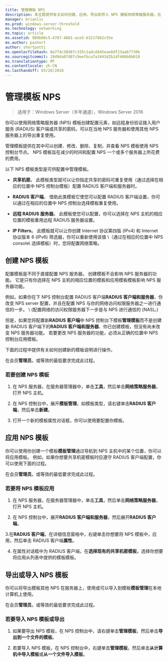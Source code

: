 ```yaml
---
title: 管理模板 NPS
description: 本主题提供有关如何创建、应用、导出和导入 NPS 模板网络策略服务器，在 Windows Server 2016 中的说明进行操作。
manager: brianlic
ms.prod: windows-server-threshold
ms.technology: networking
ms.topic: article
ms.assetid: 989b00c5-4767-4081-ace5-6321f8b2c55e
ms.author: pashort
author: shortpatti
ms.openlocfilehash: 0a7f4c50d87c155c1adcd445eae8df23aab7730b
ms.sourcegitcommit: 19d9da87d87c9eefbca7a3443d2b1df486b0b010
ms.translationtype: MT
ms.contentlocale: zh-CN
ms.lasthandoff: 03/28/2018
---
```

# <a name="manage-nps-templates"></a>管理模板 NPS

>适用于：Windows Server（半年通道），Windows Server 2016

你可以使用网络策略服务器 \(NPS\) 模板创建配置元素，如远程身份验证拨入用户服务 \(RADIUS\) 客户端或共享的密码，可以在当地 NPS 服务器和使用其他 NPS 服务器上的导出重复使用。 

管理模板提供在其中可以创建、修改、删除、复制，并查看 NPS 模板使用 NPS 控制台节点。 NPS 模板旨在减少的时间和配置 NPS 一个或多个服务器上所花费的费用。

以下 NPS 模板类型是可供配置中管理模板。

- **共享机密**。 此模板类型就可以让你指定共享的密码可重复使用（通过选择在相应的位置中 NPS 控制台模板）配置 RADIUS 客户端和服务器时。 

- **RADIUS 客户端**。 借助此类模板它使您可以配置 RADIUS 客户端设置，你可以通过在相应的位置中 NPS 控制台选择模板重复使用。

- **远程 RADIUS 服务器**。 此模板使您可以配置，你可以选择在 NPS 主机的相应位置的模板重用远程 RADIUS 服务器设置。 

- **IP Filters**。 此模板就可以让你创建 Internet 协议第四版 (IPv4) 和 Internet 协议版本 6 \(IPv6\) 筛选器，你可以重新使用该值 \（通过在相应的位置中 NPS console\ 选择模板）时，您将配置网络策略。

## <a name="create-an-nps-template"></a>创建 NPS 模板

配置模板是不同于直接配置 NPS 服务器。 创建模板不会影响 NPS 服务器的功能。 它是只有你选择在 NPS 主机的相应位置的模板和应用模板模板影响 NPS 服务器功能。 

例如，如果你在下 NPS 控制台配置 RADIUS 客户端**RADIUS 客户端和服务器**，你改变 NPS server 配置，并且在配置 NPS 与你的网络访问权限服务器之一进行通信的一步。 \ (配置网络的访问权限服务器下一步是与 NPS 进行通信的 \(NAS\)。\) 

但是，如果您将配置新**RADIUS 客户端**中 NPS 控制台下模板**管理模板**而不是创建新 RADIUS 客户端下的**RADIUS 客户端和服务器**、你已创建模板，但没有尚未改变 NPS 服务器功能。 若要更改 NPS 服务器的功能，必须从正确的位置中 NPS 控制台应用模板。

下面的过程中提供有关如何创建新的模板说明进行操作。

在会员**管理员**，或等效的最低要求完成此过程。

### <a name="to-create-an-nps-template"></a>若要创建 NPS 模板


1. 在 NPS 服务器，在服务器管理器中，单击**工具**，然后单击**网络策略服务器**。 打开 NPS 主机。 

2. 在 NPS 控制台中，展开**模板管理**，如模板类型，请右键单击**RADIUS 客户端**，然后单击**新建**。

3. 打开一个新的模板属性对话框，你可以使用要配置你模板。

## <a name="apply-an-nps-template"></a>应用 NPS 模板

你可以使用你创建一个模板**模板管理**通过导航到 NPS 主机中的某个位置，你可以将应用模板。 例如，如果你想要共享机密模板时应遵守 RADIUS 客户端配置，你可以使用下面的过程。

在会员**管理员**，或等效的最低要求完成此过程。

### <a name="to-apply-an-nps-template"></a>若要将 NPS 模板应用

1. 在 NPS 服务器，在服务器管理器中，单击**工具**，然后单击**网络策略服务器**。 打开 NPS 主机。

2. 在 NPS 控制台中，展开**RADIUS 客户端和服务器**，然后展开**RADIUS 客户端**。

3.在**RADIUS 客户端**，在详细信息窗格中，右键单击你想要将 NPS 模板中，应用，然后单击 RADIUS 客户端**属性**。

4. 在属性对话框中为 RADIUS 客户端，在**选择现有的共享机密模板**，选择你想要将应用从列表中提供的模板模板。

## <a name="export-or-import-nps-templates"></a>导出或导入 NPS 模板

你可以将导出模板其他 NPS 在服务器上，使用或可以导入到模板**模板管理**在本地计算机上使用。 

在会员**管理员**，或等效的最低要求完成此过程。

### <a name="to-export-or-import-nps-templates"></a>若要导入 NPS 模板或导出

1. 如果要导出 NPS 模板，在 NPS 控制台中，请右键单击**管理模板**，然后单击**导出到一个文件的模板**。

2. 若要导入 NPS 模板，在 NPS 控制台中，右键单击**管理模板**，然后单击**从计算机中导入模板**或**从一个文件导入模板**。


